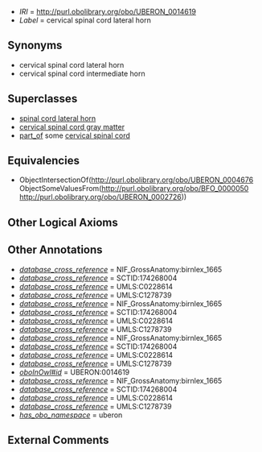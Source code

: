  * *IRI* = http://purl.obolibrary.org/obo/UBERON_0014619
 * *Label* = cervical spinal cord lateral horn

## Synonyms

 * cervical spinal cord lateral horn
 * cervical spinal cord intermediate horn

## Superclasses

 * [spinal cord lateral horn](../../UBERON/76/UBERON_0004676.md)
 * [cervical spinal cord gray matter](../../UBERON/13/UBERON_0014613.md)
 * [part_of](../../BFO/50/BFO_0000050.md) some [cervical spinal cord](../../UBERON/26/UBERON_0002726.md)

## Equivalencies

 * ObjectIntersectionOf(<http://purl.obolibrary.org/obo/UBERON_0004676> ObjectSomeValuesFrom(<http://purl.obolibrary.org/obo/BFO_0000050> <http://purl.obolibrary.org/obo/UBERON_0002726>))

## Other Logical Axioms


## Other Annotations

 * *[database_cross_reference](../../ef/oboInOwl#hasDbXref.md)* = NIF_GrossAnatomy:birnlex_1665
 * *[database_cross_reference](../../ef/oboInOwl#hasDbXref.md)* = SCTID:174268004
 * *[database_cross_reference](../../ef/oboInOwl#hasDbXref.md)* = UMLS:C0228614
 * *[database_cross_reference](../../ef/oboInOwl#hasDbXref.md)* = UMLS:C1278739
 * *[database_cross_reference](../../ef/oboInOwl#hasDbXref.md)* = NIF_GrossAnatomy:birnlex_1665
 * *[database_cross_reference](../../ef/oboInOwl#hasDbXref.md)* = SCTID:174268004
 * *[database_cross_reference](../../ef/oboInOwl#hasDbXref.md)* = UMLS:C0228614
 * *[database_cross_reference](../../ef/oboInOwl#hasDbXref.md)* = UMLS:C1278739
 * *[database_cross_reference](../../ef/oboInOwl#hasDbXref.md)* = NIF_GrossAnatomy:birnlex_1665
 * *[database_cross_reference](../../ef/oboInOwl#hasDbXref.md)* = SCTID:174268004
 * *[database_cross_reference](../../ef/oboInOwl#hasDbXref.md)* = UMLS:C0228614
 * *[database_cross_reference](../../ef/oboInOwl#hasDbXref.md)* = UMLS:C1278739
 * *[oboInOwl#id](../../id/oboInOwl#id.md)* = UBERON:0014619
 * *[database_cross_reference](../../ef/oboInOwl#hasDbXref.md)* = NIF_GrossAnatomy:birnlex_1665
 * *[database_cross_reference](../../ef/oboInOwl#hasDbXref.md)* = SCTID:174268004
 * *[database_cross_reference](../../ef/oboInOwl#hasDbXref.md)* = UMLS:C0228614
 * *[database_cross_reference](../../ef/oboInOwl#hasDbXref.md)* = UMLS:C1278739
 * *[has_obo_namespace](../../ce/oboInOwl#hasOBONamespace.md)* = uberon

## External Comments

